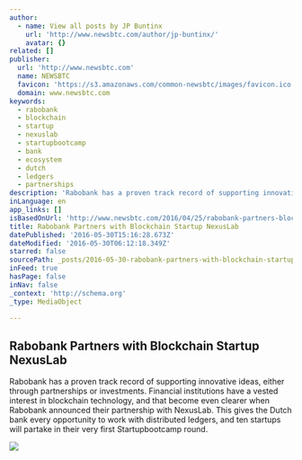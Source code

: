 ```yaml
---
author:
  - name: View all posts by JP Buntinx
    url: 'http://www.newsbtc.com/author/jp-buntinx/'
    avatar: {}
related: []
publisher:
  url: 'http://www.newsbtc.com'
  name: NEWSBTC
  favicon: 'https://s3.amazonaws.com/common-newsbtc/images/favicon.ico'
  domain: www.newsbtc.com
keywords:
  - rabobank
  - blockchain
  - startup
  - nexuslab
  - startupbootcamp
  - bank
  - ecosystem
  - dutch
  - ledgers
  - partnerships
description: 'Rabobank has a proven track record of supporting innovative ideas, either through partnerships or investments. Financial institutions have a vested interest in blockchain technology, and that become even clearer when Rabobank announced their partnership with NexusLab. This gives the Dutch bank every opportunity to work with distributed ledgers, and ten startups will partake in their very first Startupbootcamp round.'
inLanguage: en
app_links: []
isBasedOnUrl: 'http://www.newsbtc.com/2016/04/25/rabobank-partners-blockchain-startup-nexuslab/'
title: Rabobank Partners with Blockchain Startup NexusLab
datePublished: '2016-05-30T15:16:28.673Z'
dateModified: '2016-05-30T06:12:18.349Z'
starred: false
sourcePath: _posts/2016-05-30-rabobank-partners-with-blockchain-startup-nexuslab.md
inFeed: true
hasPage: false
inNav: false
_context: 'http://schema.org'
_type: MediaObject

---
```

<article style=""><h1>Rabobank Partners with Blockchain Startup NexusLab</h1><p>Rabobank has a proven track record of supporting innovative ideas, either through partnerships or investments. Financial institutions have a vested interest in blockchain technology, and that become even clearer when Rabobank announced their partnership with NexusLab. This gives the Dutch bank every opportunity to work with distributed ledgers, and ten startups will partake in their very first Startupbootcamp round.</p><img src="http://s3.amazonaws.com/main-newsbtc-images/2016/04/25124955/Rabobank.jpg" /></article>